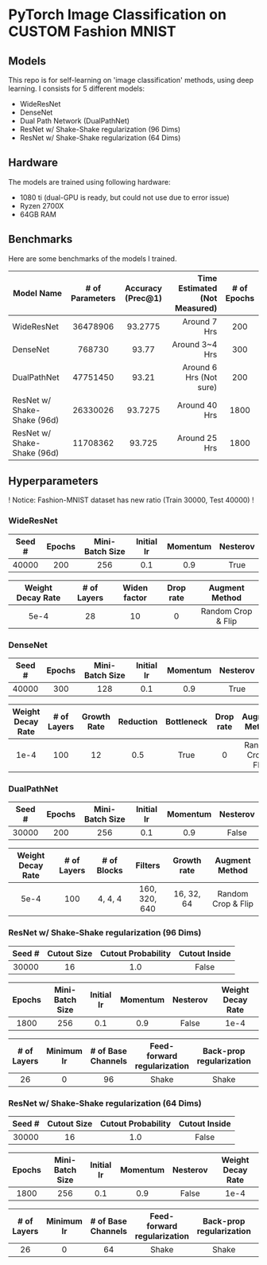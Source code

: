 
# PyTorch Image Classification on __CUSTOM__ Fashion MNIST

## Models
This repo is for self-learning on 'image classification' methods, using deep learning. I consists for 5 different models:
- WideResNet
- DenseNet
- Dual Path Network (DualPathNet)
- ResNet w/ Shake-Shake regularization (96 Dims)
- ResNet w/ Shake-Shake regularization (64 Dims)

## Hardware
The models are trained using following hardware:
- 1080 ti (dual-GPU is ready, but could not use due to error issue)
- Ryzen 2700X
- 64GB RAM

## Benchmarks
Here are some benchmarks of the models I trained.

| Model Name | # of Parameters | Accuracy (Prec@1) | Time Estimated (Not Measured) | # of Epochs |
| ------------- | :----: | :---------------: | ----------------------: | :----: |
| WideResNet | 36478906 | 93.2775 | Around 7 Hrs | 200
| DenseNet   | 768730 | 93.77 | Around 3~4 Hrs | 300
| DualPathNet | 47751450 | 93.21 | Around 6 Hrs (Not sure) | 200
| ResNet w/ Shake-Shake (96d) | 26330026 | 93.7275 | Around 40 Hrs | 1800
| ResNet w/ Shake-Shake (96d) | 11708362 | 93.725 | Around 25 Hrs | 1800

## Hyperparameters
! Notice: Fashion-MNIST dataset has new ratio (Train 30000, Test 40000) !


### WideResNet

| Seed # | Epochs | Mini-Batch Size | Initial lr | Momentum | Nesterov | 
| :----: | :----: | :----: | :----: | :----: | :----: |
| 40000 | 200 | 256 | 0.1 | 0.9 | True

| Weight Decay Rate | # of Layers | Widen factor | Drop rate | Augment Method |
| :----: | :----: | :----: | :----: | :----: |
| 5e-4 | 28 | 10 | 0 | Random Crop & Flip


### DenseNet

| Seed # | Epochs | Mini-Batch Size | Initial lr | Momentum | Nesterov | 
| :----: | :----: | :----: | :----: | :----: | :----: |
| 40000 | 300 | 128 | 0.1 | 0.9 | True

| Weight Decay Rate | # of Layers | Growth Rate | Reduction | Bottleneck | Drop rate | Augment Method |
| :----: | :----: | :----: | :----: | :----: | :----: | :----: |
| 1e-4 | 100 | 12 | 0.5 | True | 0 | Random Crop & Flip


### DualPathNet

| Seed # | Epochs | Mini-Batch Size | Initial lr | Momentum | Nesterov | 
| :----: | :----: | :----: | :----: | :----: | :----: |
| 30000 | 200 | 256 | 0.1 | 0.9 | False

| Weight Decay Rate | # of Layers | # of Blocks | Filters  | Growth rate | Augment Method |
| :----: | :----: | :----: | :----: | :----: | :----: | 
| 5e-4 | 100 | 4, 4, 4 | 160, 320, 640 | 16, 32, 64 | Random Crop & Flip


### ResNet w/ Shake-Shake regularization (96 Dims)

| Seed # | Cutout Size | Cutout Probability | Cutout Inside |
| :----: | :----: | :----: | :----: |
| 30000 | 16 | 1.0 | False |

| Epochs | Mini-Batch Size | Initial lr | Momentum | Nesterov | Weight Decay Rate | 
| :----: | :----: | :----: | :----: | :----: | :----: |
| 1800 | 256 | 0.1 | 0.9 | False | 1e-4 |

 | # of Layers | Minimum lr | # of Base Channels | Feed-forward regularization  | Back-prop regularization | Test regularization |
| :----: | :----: | :----: | :----: | :----: | :----: |
| 26 | 0 | 96 | Shake | Shake | Image |


### ResNet w/ Shake-Shake regularization (64 Dims)

| Seed # | Cutout Size | Cutout Probability | Cutout Inside |
| :----: | :----: | :----: | :----: |
| 30000 | 16 | 1.0 | False |

| Epochs | Mini-Batch Size | Initial lr | Momentum | Nesterov | Weight Decay Rate | 
| :----: | :----: | :----: | :----: | :----: | :----: |
| 1800 | 256 | 0.1 | 0.9 | False | 1e-4 |

 | # of Layers | Minimum lr | # of Base Channels | Feed-forward regularization  | Back-prop regularization | Test regularization |
| :----: | :----: | :----: | :----: | :----: | :----: |
| 26 | 0 | 64 | Shake | Shake | Image |
